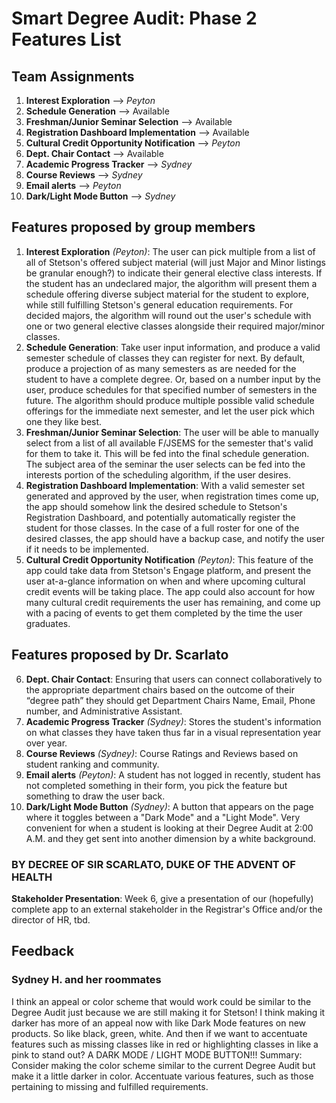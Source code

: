 # Smart Degree Audit: Phase 2 Features List

## Team Assignments

1. **Interest Exploration** --> *Peyton*
2. **Schedule Generation** --> Available
3. **Freshman/Junior Seminar Selection** --> Available
4. **Registration Dashboard Implementation** --> Available
5. **Cultural Credit Opportunity Notification** --> *Peyton*
6. **Dept. Chair Contact** --> Available
7. **Academic Progress Tracker** --> *Sydney*
8. **Course Reviews** --> *Sydney*
9. **Email alerts** --> *Peyton*
10. **Dark/Light Mode Button** --> *Sydney*

## Features proposed by group members

1. **Interest Exploration** *(Peyton)*: The user can pick multiple from a list of all of Stetson's offered subject material (will just Major and Minor listings be granular enough?) to indicate their general elective class interests. If the student has an undeclared major, the algorithm will present them a schedule offering diverse subject material for the student to explore, while still fulfilling Stetson's general education requirements. For decided majors, the algorithm will round out the user's schedule with one or two general elective classes alongside their required major/minor classes.
2. **Schedule Generation**: Take user input information, and produce a valid semester schedule of classes they can register for next. By default, produce a projection of as many semesters as are needed for the student to have a complete degree. Or, based on a number input by the user, produce schedules for that specified number of semesters in the future. The algorithm should produce multiple possible valid schedule offerings for the immediate next semester, and let the user pick which one they like best.
3. **Freshman/Junior Seminar Selection**: The user will be able to manually select from a list of all available F/JSEMS for the semester that's valid for them to take it. This will be fed into the final schedule generation. The subject area of the seminar the user selects can be fed into the interests portion of the scheduling algorithm, if the user desires.
4. **Registration Dashboard Implementation**: With a valid semester set generated and approved by the user, when registration times come up, the app should somehow link the desired schedule to Stetson's Registration Dashboard, and potentially automatically register the student for those classes. In the case of a full roster for one of the desired classes, the app should have a backup case, and notify the user if it needs to be implemented.
5. **Cultural Credit Opportunity Notification** *(Peyton)*: This feature of the app could take data from Stetson's Engage platform, and present the user at-a-glance information on when and where upcoming cultural credit events will be taking place. The app could also account for how many cultural credit requirements the user has remaining, and come up with a pacing of events to get them completed by the time the user graduates.

## Features proposed by Dr. Scarlato

6. **Dept. Chair Contact**: Ensuring that users can connect collaboratively to the appropriate department chairs based on the outcome of their “degree path” they should get Department Chairs Name, Email, Phone number, and Administrative Assistant.
7. **Academic Progress Tracker** *(Sydney)*: Stores the student's information on what classes they have taken thus far in a visual representation year over year.
8. **Course Reviews** *(Sydney)*: Course Ratings and Reviews based on student ranking and community.
9. **Email alerts** *(Peyton)*: A student has not logged in recently, student has not completed something in their form, you pick the feature but something to draw the user back.
10. **Dark/Light Mode Button** *(Sydney)*: A button that appears on the page where it toggles between a "Dark Mode" and a "Light Mode". Very convenient for when a student is looking at their Degree Audit at 2:00 A.M. and they get sent into another dimension by a white background.

### BY DECREE OF SIR SCARLATO, DUKE OF THE ADVENT OF HEALTH

**Stakeholder Presentation**: Week 6, give a presentation of our (hopefully) complete app to an external stakeholder in the Registrar's Office and/or the director of HR, tbd.

## Feedback

### Sydney H. and her roommates

I think an appeal or color scheme that would work could be similar to the Degree Audit just because we are still making it for Stetson! I think making it darker has more of an appeal now with like Dark Mode features on new products. So like black, green, white. And then if we want to accentuate features such as missing classes like in red or highlighting classes in like a pink to stand out?
    A DARK MODE / LIGHT MODE BUTTON!!!
    Summary: Consider making the color scheme similar to the current Degree Audit but make it a little darker in color. Accentuate various features, such as those pertaining to missing and fulfilled requirements.
